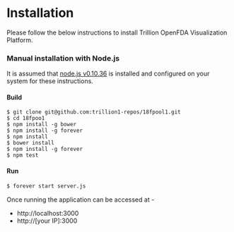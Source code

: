 # Installation
Please follow the below instructions to install Trillion OpenFDA Visualization Platform.

### Manual installation with Node.js
It is assumed that [node.js  v0.10.36] is installed and configured on your system for these instructions.

#### Build
```
$ git clone git@github.com:trillion1-repos/18fpool1.git
$ cd 18fpoo1
$ npm install -g bower
$ npm install -g forever
$ npm install
$ bower install 
$ npm install -g forever
$ npm test
```

#### Run
```sh
$ forever start server.js
```
Once running the application can be accessed at -
* http://localhost:3000
* http://[your IP]:3000


[node.js  v0.10.36]:http://blog.nodejs.org/2015/01/26/node-v0-10-36-stable/
